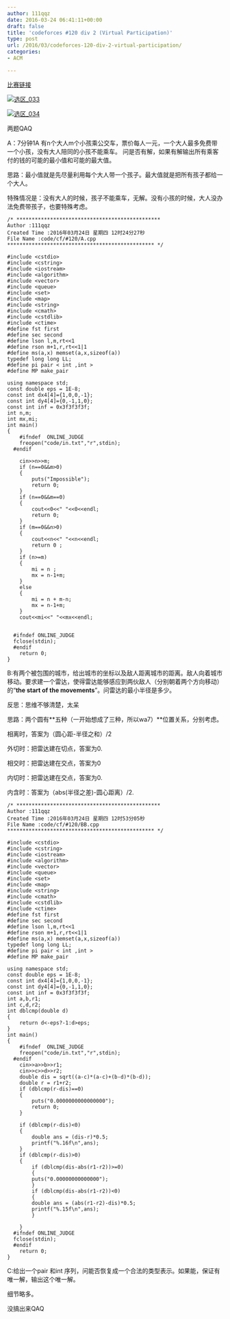 ```yaml
---
author: 111qqz
date: 2016-03-24 06:41:11+00:00
draft: false
title: 'codeforces #120 div 2 (Virtual Participation)'
type: post
url: /2016/03/codeforces-120-div-2-virtual-participation/
categories:
- ACM

---
```


[比赛链接](http://codeforces.com/contest/190)

[![选区_033](https://111qqz.com/wordpress/wp-content/uploads/2016/03/选区_033.png)
](https://111qqz.com/wordpress/wp-content/uploads/2016/03/选区_033.png)

[![选区_034](https://111qqz.com/wordpress/wp-content/uploads/2016/03/选区_034.png)
](https://111qqz.com/wordpress/wp-content/uploads/2016/03/选区_034.png)

两题QAQ

A：7分钟1A 有n个大人m个小孩乘公交车，票价每人一元，一个大人最多免费带一个小孩，没有大人陪同的小孩不能乘车。 问是否有解，如果有解输出所有乘客付的钱的可能的最小值和可能的最大值。

思路：最小值就是先尽量利用每个大人带一个孩子。最大值就是把所有孩子都给一个大人。

特殊情况是：没有大人的时候，孩子不能乘车，无解。没有小孩的时候，大人没办法免费带孩子，也要特殊考虑。



    
    /* ***********************************************
    Author :111qqz
    Created Time :2016年03月24日 星期四 12时24分27秒
    File Name :code/cf/#120/A.cpp
    ************************************************ */
    
    #include <cstdio>
    #include <cstring>
    #include <iostream>
    #include <algorithm>
    #include <vector>
    #include <queue>
    #include <set>
    #include <map>
    #include <string>
    #include <cmath>
    #include <cstdlib>
    #include <ctime>
    #define fst first
    #define sec second
    #define lson l,m,rt<<1
    #define rson m+1,r,rt<<1|1
    #define ms(a,x) memset(a,x,sizeof(a))
    typedef long long LL;
    #define pi pair < int ,int >
    #define MP make_pair
    
    using namespace std;
    const double eps = 1E-8;
    const int dx4[4]={1,0,0,-1};
    const int dy4[4]={0,-1,1,0};
    const int inf = 0x3f3f3f3f;
    int n,m;
    int mx,mi;
    int main()
    {
    	#ifndef  ONLINE_JUDGE 
    	freopen("code/in.txt","r",stdin);
      #endif
    
    	cin>>n>>m;
    	if (n==0&&m>0)
    	{
    	    puts("Impossible");
    	    return 0;
    	}
    	if (n==0&&m==0)
    	{
    	    cout<<0<<" "<<0<<endl;
    	    return 0;
    	}
    	if (m==0&&n>0)
    	{
    	    cout<<n<<" "<<n<<endl;
    	    return 0 ;
    	}
    	if (n>=m)
    	{
    	    mi = n ;
    	    mx = n-1+m;
    	}
    	else
    	{
    	    mi = n + m-n;
    	    mx = n-1+m;
    	}
    	cout<<mi<<" "<<mx<<endl;
    
    
      #ifndef ONLINE_JUDGE  
      fclose(stdin);
      #endif
        return 0;
    }
    




B:有两个被包围的城市，给出城市的坐标以及敌人距离城市的距离。敌人向着城市移动。要求建一个雷达，使得雷达能够感应到两伙敌人（分别朝着两个方向移动）的“**the start of the movements**”。问雷达的最小半径是多少。

反思：思维不够清楚，太呆

思路：两个圆有**五种（一开始想成了三种，所以wa7）**位置关系，分别考虑。

相离时，答案为（圆心距-半径之和）/2

外切时：把雷达建在切点，答案为0.

相交时：把雷达建在交点，答案为0

内切时：把雷达建在交点，答案为0.

内含时：答案为（abs(半径之差)-圆心距离）/2.





    
    /* ***********************************************
    Author :111qqz
    Created Time :2016年03月24日 星期四 12时53分05秒
    File Name :code/cf/#120/BB.cpp
    ************************************************ */
    
    #include <cstdio>
    #include <cstring>
    #include <iostream>
    #include <algorithm>
    #include <vector>
    #include <queue>
    #include <set>
    #include <map>
    #include <string>
    #include <cmath>
    #include <cstdlib>
    #include <ctime>
    #define fst first
    #define sec second
    #define lson l,m,rt<<1
    #define rson m+1,r,rt<<1|1
    #define ms(a,x) memset(a,x,sizeof(a))
    typedef long long LL;
    #define pi pair < int ,int >
    #define MP make_pair
    
    using namespace std;
    const double eps = 1E-8;
    const int dx4[4]={1,0,0,-1};
    const int dy4[4]={0,-1,1,0};
    const int inf = 0x3f3f3f3f;
    int a,b,r1;
    int c,d,r2;
    int dblcmp(double d)
    {
        return d<-eps?-1:d>eps;
    }
    int main()
    {
    	#ifndef  ONLINE_JUDGE 
    	freopen("code/in.txt","r",stdin);
      #endif
    	cin>>a>>b>>r1;
    	cin>>c>>d>>r2;
    	double dis = sqrt((a-c)*(a-c)+(b-d)*(b-d));
    	double r = r1+r2;
    	if (dblcmp(r-dis)==0)
    	{
    	    puts("0.0000000000000000");
    	    return 0;
    	}
    
    	if (dblcmp(r-dis)<0)
    	{
    	    double ans = (dis-r)*0.5;
    	    printf("%.16f\n",ans);
    	}
    	if (dblcmp(r-dis)>0)
    	{
    	    if (dblcmp(dis-abs(r1-r2))>=0)
    	    {
    		puts("0.00000000000000");
    	    }
    	    if (dblcmp(dis-abs(r1-r2))<0)
    	    {
    		double ans = (abs(r1-r2)-dis)*0.5;
    		printf("%.15f\n",ans);
    	    }
    	    
    	}
      #ifndef ONLINE_JUDGE  
      fclose(stdin);
      #endif
        return 0;
    }
    


C:给出一个pair 和int 序列，问能否恢复成一个合法的类型表示。如果能，保证有唯一解，输出这个唯一解。

细节略多。

没搞出来QAQ


